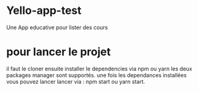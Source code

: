 # Yello-app-test
Une App educative pour lister des cours 
# pour lancer le projet 
il faut le cloner ensuite installer le dependencies via npm ou yarn les deux packages manager sont supportés.
une fois les dependances installées vous pouvez lancer lancer via : npm start ou yarn start.
